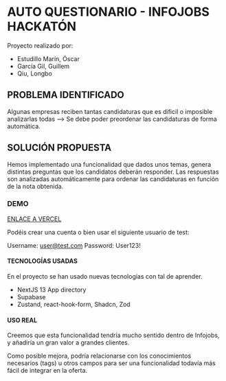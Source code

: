 # AUTO QUESTIONARIO - INFOJOBS HACKATÓN

Proyecto realizado por:

-   Estudillo Marín, Óscar
-   García Gil, Guillem
-   Qiu, Longbo

## PROBLEMA IDENTIFICADO

Algunas empresas reciben tantas candidaturas que es dificil o imposible analizarlas todas --> Se debe poder preordenar las candidaturas de forma automática.

## SOLUCIÓN PROPUESTA

Hemos implementado una funcionalidad que dados unos temas, genera distintas preguntas que los candidatos deberán responder. Las respuestas son analizadas automáticamente para ordenar las candidaturas en función de la nota obtenida.

### DEMO

[ENLACE A VERCEL](questionnaire-infojobs-n7te90l8h-oscarestudillomarin.vercel.app)

Podéis crear una cuenta o bien usar el siguiente usuario de test:

Username: user@test.com
Password: User123!

#### TECNOLOGÍAS USADAS

En el proyecto se han usado nuevas tecnologías con tal de aprender.

-   NextJS 13 App directory
-   Supabase
-   Zustand, react-hook-form, Shadcn, Zod

#### USO REAL

Creemos que esta funcionalidad tendría mucho sentido dentro de Infojobs, y añadiría un gran valor a grandes clientes.

Como posible mejora, podría relacionarse con los conocimientos necesarios (tags) u otros campos para ser una funcionalidad todavía más fácil de integrar en la oferta.
